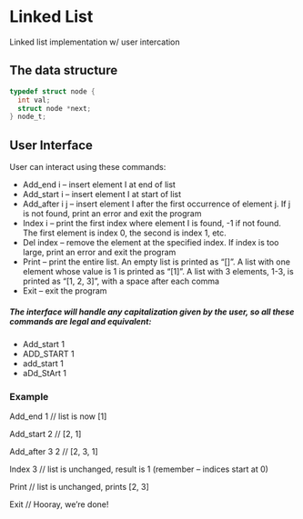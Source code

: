 # Linked List
Linked list implementation w/ user intercation 

## The data structure
```C
typedef struct node {
  int val;
  struct node *next;
} node_t;
```

## User Interface
User can interact using these commands:

* Add_end i     – insert element I at end of list
* Add_start i   – insert element I at start of list
* Add_after i j – insert element I after the first occurrence of element j. If j is not found, print an error and exit the program
* Index i       – print the first index where element I is found, -1 if not found. The first element is index 0, the second is index 1, etc.
* Del index     – remove the element at the specified index. If index is too large, print an error and exit the program
* Print         – print the entire list. An empty list is printed as “[]”. A list with one element whose value is 1 is printed as “[1]”. A list with 3 elements, 1-3, is printed as “[1, 2, 3]”, with a space after each comma
* Exit          – exit the program


##### The interface will handle any capitalization given by the user, so all these commands are legal and equivalent:
- Add_start 1
- ADD_START 1
- add_start 1
- aDd_StArt 1

### Example
Add_end 1 // list is now [1]

Add_start 2 // [2, 1]

Add_after 3 2 // [2, 3, 1]

Index 3 // list is unchanged, result is 1 (remember – indices start at 0)

Print // list is unchanged, prints [2, 3]

Exit // Hooray, we’re done!
